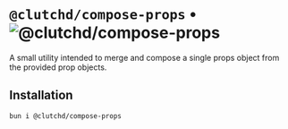 # `@clutchd/compose-props` • ![@clutchd/compose-props](https://img.shields.io/bundlejs/size/@clutchd/compose-props)

A small utility intended to merge and compose a single props object from the provided prop objects.

## Installation

```sh
bun i @clutchd/compose-props
```
